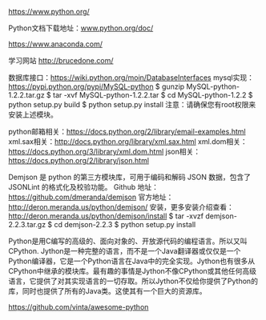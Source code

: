 https://www.python.org/

Python文档下载地址：www.python.org/doc/


https://www.anaconda.com/


学习网站
http://brucedone.com/



数据库接口：https://wiki.python.org/moin/DatabaseInterfaces
mysql实现：https://pypi.python.org/pypi/MySQL-python
$ gunzip MySQL-python-1.2.2.tar.gz
$ tar -xvf MySQL-python-1.2.2.tar
$ cd MySQL-python-1.2.2
$ python setup.py build
$ python setup.py install
注意：请确保您有root权限来安装上述模块。


python邮箱相关：https://docs.python.org/2/library/email-examples.html
xml.sax相关：http://docs.python.org/library/xml.sax.html
xml.dom相关：https://docs.python.org/3/library/xml.dom.html
json相关：https://docs.python.org/2/library/json.html


Demjson 是 python 的第三方模块库，可用于编码和解码 JSON 数据，包含了 JSONLint 的格式化及校验功能。
Github 地址：https://github.com/dmeranda/demjson
官方地址：http://deron.meranda.us/python/demjson/
安装，更多安装介绍查看：http://deron.meranda.us/python/demjson/install
$ tar -xvzf demjson-2.2.3.tar.gz
$ cd demjson-2.2.3
$ python setup.py install



Python是用C编写的高级的、面向对象的、开放源代码的编程语言。所以又叫CPython.
Jython是一种完整的语言，而不是一个Java翻译器或仅仅是一个Python编译器，它是一个Python语言在Java中的完全实现。Jython也有很多从CPython中继承的模块库。最有趣的事情是Jython不像CPython或其他任何高级语言，它提供了对其实现语言的一切存取。所以Jython不仅给你提供了Python的库，同时也提供了所有的Java类。这使其有一个巨大的资源库。


https://github.com/vinta/awesome-python



